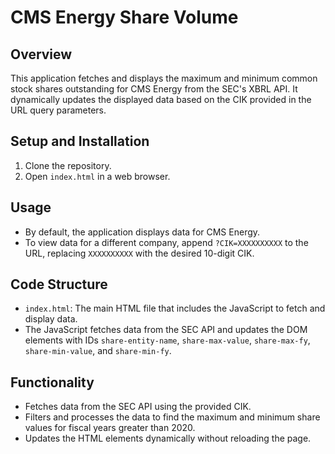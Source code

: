 # CMS Energy Share Volume

## Overview
This application fetches and displays the maximum and minimum common stock shares outstanding for CMS Energy from the SEC's XBRL API. It dynamically updates the displayed data based on the CIK provided in the URL query parameters.

## Setup and Installation
1. Clone the repository.
2. Open `index.html` in a web browser.

## Usage
- By default, the application displays data for CMS Energy.
- To view data for a different company, append `?CIK=XXXXXXXXXX` to the URL, replacing `XXXXXXXXXX` with the desired 10-digit CIK.

## Code Structure
- `index.html`: The main HTML file that includes the JavaScript to fetch and display data.
- The JavaScript fetches data from the SEC API and updates the DOM elements with IDs `share-entity-name`, `share-max-value`, `share-max-fy`, `share-min-value`, and `share-min-fy`.

## Functionality
- Fetches data from the SEC API using the provided CIK.
- Filters and processes the data to find the maximum and minimum share values for fiscal years greater than 2020.
- Updates the HTML elements dynamically without reloading the page.